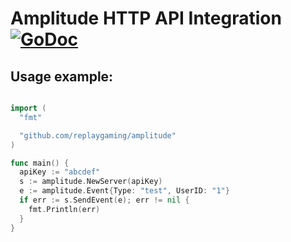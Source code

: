 # Amplitude HTTP API Integration [![GoDoc](https://godoc.org/github.com/replaygaming/gameanalytics?status.svg)](https://godoc.org/github.com/replaygaming/amplitude)

## Usage example:

```go

import (
  "fmt"

  "github.com/replaygaming/amplitude"
)

func main() {
  apiKey := "abcdef"
  s := amplitude.NewServer(apiKey)
  e := amplitude.Event{Type: "test", UserID: "1"}
  if err := s.SendEvent(e); err != nil {
    fmt.Println(err)
  }
}
```
